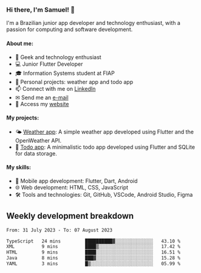 ### Hi there, I'm Samuel! 👋

I'm a Brazilian junior app developer and technology enthusiast, with a passion for computing and software development.

#### About me:

- 🌟 Geek and technology enthusiast
- 💻 Junior Flutter Developer
- 🎓 Information Systems student at FIAP
- 🔭 Personal projects: weather app and todo app
- 📫 Connect with me on [LinkedIn](https://www.linkedin.com/in/samuel-s-marques/)
- ✉ Send me an [e-mail](mailto:samuel.s.marques@protonmail.com)
- 🔗 Access my [website](https://samuel-marques.me/)

#### My projects:

- 🌤️ [Weather app](https://github.com/samuel-s-marques/weather-app): A simple weather app developed using Flutter and the OpenWeather API.
- 📝 [Todo app](https://github.com/samuel-s-marques/todo-app): A minimalistic todo app developed using Flutter and SQLite for data storage.

#### My skills:

- 📱 Mobile app development: Flutter, Dart, Android
- 🌐 Web development: HTML, CSS, JavaScript
- 🛠️ Tools and technologies: Git, GitHub, VSCode, Android Studio, Figma

## Weekly development breakdown
<!--START_SECTION:waka-->

```txt
From: 31 July 2023 - To: 07 August 2023

TypeScript   24 mins         ██████████▓░░░░░░░░░░░░░░   43.10 %
XML          9 mins          ████▒░░░░░░░░░░░░░░░░░░░░   17.42 %
HTML         9 mins          ████░░░░░░░░░░░░░░░░░░░░░   16.51 %
Java         8 mins          ███▓░░░░░░░░░░░░░░░░░░░░░   15.28 %
YAML         3 mins          █▒░░░░░░░░░░░░░░░░░░░░░░░   05.99 %
```

<!--END_SECTION:waka-->
